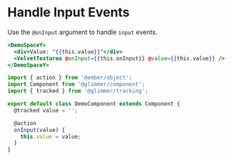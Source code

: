 # Handle Input Events

Use the `@onInput` argument to handle `input` events.

```hbs template
<DemoSpaceY>
  <div>Value: "{{this.value}}"</div>
  <VelvetTextarea @onInput={{this.onInput}} @value={{this.value}} />
</DemoSpaceY>
```

```js component
import { action } from '@ember/object';
import Component from '@glimmer/component';
import { tracked } from '@glimmer/tracking';

export default class DemoComponent extends Component {
  @tracked value = '';

  @action
  onInput(value) {
    this.value = value;
  }
}
```

